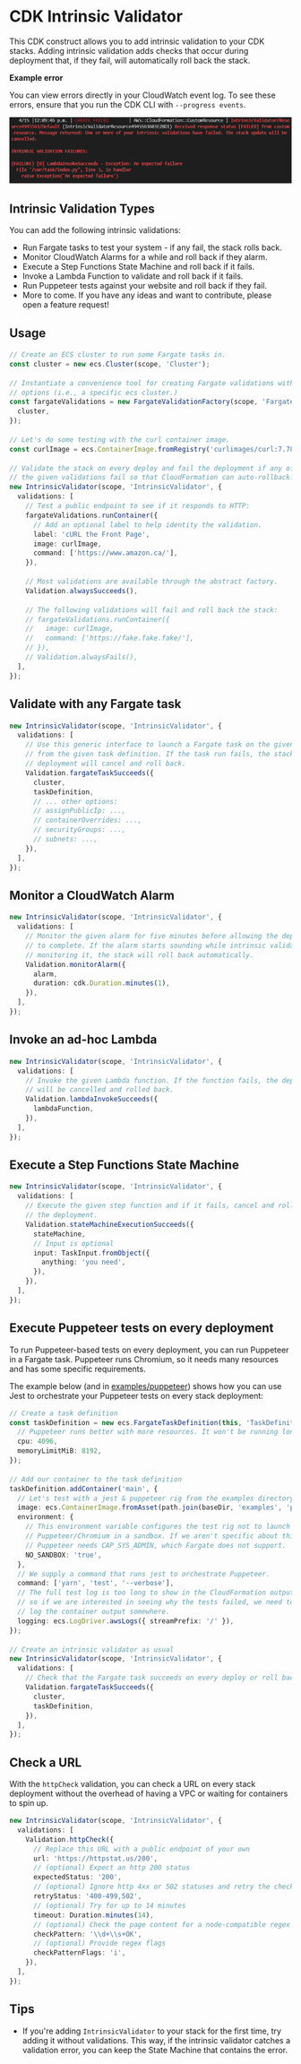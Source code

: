 # CDK Intrinsic Validator

This CDK construct allows you to add intrinsic validation to your CDK stacks.
Adding intrinsic validation adds checks that occur during deployment that, if
they fail, will automatically roll back the stack.

**Example error**

You can view errors directly in your CloudWatch event log. To see these
errors, ensure that you run the CDK CLI with `--progress events`.

![An example of an intrinsic validation error](images/failure-example.png)

## Intrinsic Validation Types

You can add the following intrinsic validations:

- Run Fargate tasks to test your system - if any fail, the stack rolls back.
- Monitor CloudWatch Alarms for a while and roll back if they alarm.
- Execute a Step Functions State Machine and roll back if it fails.
- Invoke a Lambda Function to validate and roll back if it fails.
- Run Puppeteer tests against your website and roll back if they fail.
- More to come. If you have any ideas and want to contribute, please open a
  feature request!

## Usage

<!-- <macro exec="lit-snip ./test/integ/integ.main.lit.ts"> -->
```ts
// Create an ECS cluster to run some Fargate tasks in.
const cluster = new ecs.Cluster(scope, 'Cluster');

// Instantiate a convenience tool for creating Fargate validations with common
// options (i.e., a specific ecs cluster.)
const fargateValidations = new FargateValidationFactory(scope, 'FargateValidationFactory', {
  cluster,
});

// Let's do some testing with the curl container image.
const curlImage = ecs.ContainerImage.fromRegistry('curlimages/curl:7.78.0');

// Validate the stack on every deploy and fail the deployment if any of
// the given validations fail so that CloudFormation can auto-rollback.
new IntrinsicValidator(scope, 'IntrinsicValidator', {
  validations: [
    // Test a public endpoint to see if it responds to HTTP:
    fargateValidations.runContainer({
      // Add an optional label to help identity the validation.
      label: 'cURL the Front Page',
      image: curlImage,
      command: ['https://www.amazon.ca/'],
    }),

    // Most validations are available through the abstract factory.
    Validation.alwaysSucceeds(),

    // The following validations will fail and roll back the stack:
    // fargateValidations.runContainer({
    //   image: curlImage,
    //   command: ['https://fake.fake.fake/'],
    // }),
    // Validation.alwaysFails(),
  ],
});
```
<!-- </macro> -->

## Validate with any Fargate task

<!-- <macro exec="lit-snip ./test/integ/integ.fargate.lit.ts"> -->
```ts
new IntrinsicValidator(scope, 'IntrinsicValidator', {
  validations: [
    // Use this generic interface to launch a Fargate task on the given cluster
    // from the given task definition. If the task run fails, the stack
    // deployment will cancel and roll back.
    Validation.fargateTaskSucceeds({
      cluster,
      taskDefinition,
      // ... other options:
      // assignPublicIp: ...,
      // containerOverrides: ...,
      // securityGroups: ...,
      // subnets: ...,
    }),
  ],
});
```
<!-- </macro> -->

## Monitor a CloudWatch Alarm

<!-- <macro exec="lit-snip ./test/integ/integ.cloudwatch-alarm.lit.ts"> -->
```ts
new IntrinsicValidator(scope, 'IntrinsicValidator', {
  validations: [
    // Monitor the given alarm for five minutes before allowing the deployment
    // to complete. If the alarm starts sounding while intrinsic validation is
    // monitoring it, the stack will roll back automatically.
    Validation.monitorAlarm({
      alarm,
      duration: cdk.Duration.minutes(1),
    }),
  ],
});
```
<!-- </macro> -->

## Invoke an ad-hoc Lambda

<!-- <macro exec="lit-snip ./test/integ/integ.lambda.lit.ts"> -->
```ts
new IntrinsicValidator(scope, 'IntrinsicValidator', {
  validations: [
    // Invoke the given Lambda function. If the function fails, the deployment
    // will be cancelled and rolled back.
    Validation.lambdaInvokeSucceeds({
      lambdaFunction,
    }),
  ],
});
```
<!-- </macro> -->

## Execute a Step Functions State Machine

<!-- <macro exec="lit-snip ./test/integ/integ.step-function.lit.ts"> -->
```ts
new IntrinsicValidator(scope, 'IntrinsicValidator', {
  validations: [
    // Execute the given step function and if it fails, cancel and roll back
    // the deployment.
    Validation.stateMachineExecutionSucceeds({
      stateMachine,
      // Input is optional
      input: TaskInput.fromObject({
        anything: 'you need',
      }),
    }),
  ],
});
```
<!-- </macro> -->

## Execute Puppeteer tests on every deployment

To run Puppeteer-based tests on every deployment, you can run Puppeteer in
a Fargate task. Puppeteer runs Chromium, so it needs many resources and has
some specific requirements.

The example below (and in [examples/puppeteer][1]) shows how you can use
Jest to orchestrate your Puppeteer tests on every stack deployment:

<!-- <macro exec="lit-snip ./test/integ/integ.fargate-puppeteer.lit.ts"> -->
```ts
// Create a task definition
const taskDefinition = new ecs.FargateTaskDefinition(this, 'TaskDefinition', {
  // Puppeteer runs better with more resources. It won't be running long.
  cpu: 4096,
  memoryLimitMiB: 8192,
});

// Add our container to the task definition
taskDefinition.addContainer('main', {
  // Let's test with a jest & puppeteer rig from the examples directory.
  image: ecs.ContainerImage.fromAsset(path.join(baseDir, 'examples', 'puppeteer')),
  environment: {
    // This environment variable configures the test rig not to launch
    // Puppeteer/Chromium in a sandbox. If we aren't specific about this,
    // Puppeteer needs CAP_SYS_ADMIN, which Fargate does not support.
    NO_SANDBOX: 'true',
  },
  // We supply a command that runs jest to orchestrate Puppeteer.
  command: ['yarn', 'test', '--verbose'],
  // The full test log is too long to show in the CloudFormation output,
  // so if we are interested in seeing why the tests failed, we need to
  // log the container output somewhere.
  logging: ecs.LogDriver.awsLogs({ streamPrefix: '/' }),
});

// Create an intrinsic validator as usual
new IntrinsicValidator(scope, 'IntrinsicValidator', {
  validations: [
    // Check that the Fargate task succeeds on every deploy or roll back.
    Validation.fargateTaskSucceeds({
      cluster,
      taskDefinition,
    }),
  ],
});
```
<!-- </macro> -->

## Check a URL

With the `httpCheck` validation, you can check a URL on every stack
deployment without the overhead of having a VPC or waiting for containers
to spin up.

<!-- <macro exec="lit-snip ./test/integ/integ.http-check.lit.ts"> -->
```ts
new IntrinsicValidator(scope, 'IntrinsicValidator', {
  validations: [
    Validation.httpCheck({
      // Replace this URL with a public endpoint of your own
      url: 'https://httpstat.us/200',
      // (optional) Expect an http 200 status
      expectedStatus: '200',
      // (optional) Ignore http 4xx or 502 statuses and retry the check up to the timeout
      retryStatus: '400-499,502',
      // (optional) Try for up to 14 minutes
      timeout: Duration.minutes(14),
      // (optional) Check the page content for a node-compatible regex
      checkPattern: '\\d+\\s+OK',
      // (optional) Provide regex flags
      checkPatternFlags: 'i',
    }),
  ],
});
```
<!-- </macro> -->

## Tips

- If you're adding `IntrinsicValidator` to your stack for the first time, try
  adding it without validations. This way, if the intrinsic validator catches
  a validation error, you can keep the State Machine that contains the error.

[1]: examples/puppeteer
